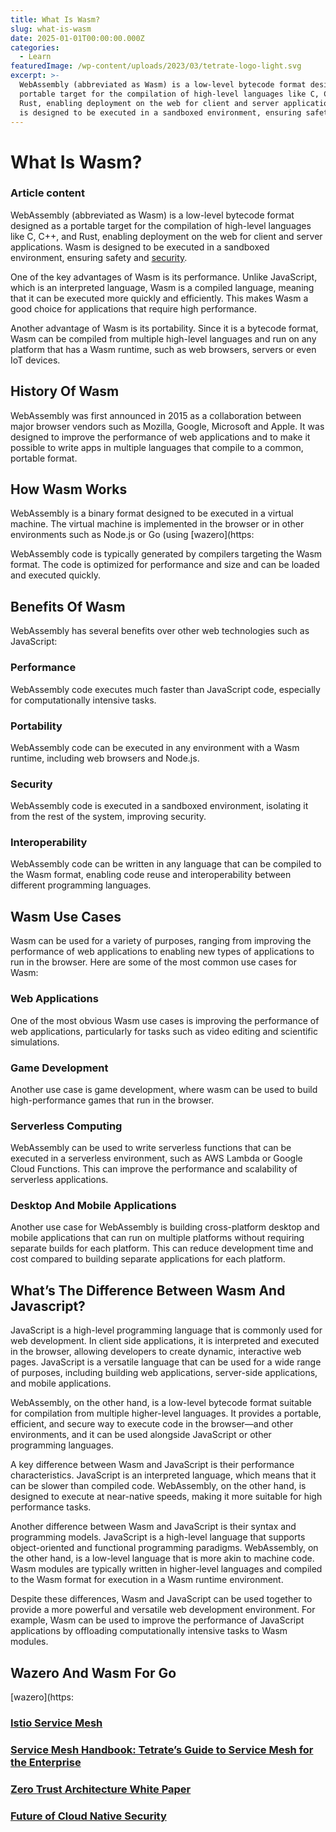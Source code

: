 ```yaml
---
title: What Is Wasm?
slug: what-is-wasm
date: 2025-01-01T00:00:00.000Z
categories:
  - Learn
featuredImage: /wp-content/uploads/2023/03/tetrate-logo-light.svg
excerpt: >-
  WebAssembly (abbreviated as Wasm) is a low-level bytecode format designed as a
  portable target for the compilation of high-level languages like C, C++, and
  Rust, enabling deployment on the web for client and server applications. Wasm
  is designed to be executed in a sandboxed environment, ensuring safety and.
---
```


# What Is Wasm?

### Article content

WebAssembly (abbreviated as Wasm) is a low-level bytecode format designed as a portable target for the compilation of high-level languages like C, C++, and Rust, enabling deployment on the web for client and server applications. Wasm is designed to be executed in a sandboxed environment, ensuring safety and [security](/faq/why-is-application-security-important/).

One of the key advantages of Wasm is its performance. Unlike JavaScript, which is an interpreted language, Wasm is a compiled language, meaning that it can be executed more quickly and efficiently. This makes Wasm a good choice for applications that require high performance.

Another advantage of Wasm is its portability. Since it is a bytecode format, Wasm can be compiled from multiple high-level languages and run on any platform that has a Wasm runtime, such as web browsers, servers or even IoT devices.

## History Of Wasm

WebAssembly was first announced in 2015 as a collaboration between major browser vendors such as Mozilla, Google, Microsoft and Apple. It was designed to improve the performance of web applications and to make it possible to write apps in multiple languages that compile to a common, portable format.

## How Wasm Works

WebAssembly is a binary format designed to be executed in a virtual machine. The virtual machine is implemented in the browser or in other environments such as Node.js or Go (using [wazero](https:

WebAssembly code is typically generated by compilers targeting the Wasm format. The code is optimized for performance and size and can be loaded and executed quickly.

## Benefits Of Wasm

WebAssembly has several benefits over other web technologies such as JavaScript:

### Performance

WebAssembly code executes much faster than JavaScript code, especially for computationally intensive tasks.

### Portability

WebAssembly code can be executed in any environment with a Wasm runtime, including web browsers and Node.js.

### Security

WebAssembly code is executed in a sandboxed environment, isolating it from the rest of the system, improving security.

### Interoperability

WebAssembly code can be written in any language that can be compiled to the Wasm format, enabling code reuse and interoperability between different programming languages.

## Wasm Use Cases

Wasm can be used for a variety of purposes, ranging from improving the performance of web applications to enabling new types of applications to run in the browser. Here are some of the most common use cases for Wasm:

### Web Applications

One of the most obvious Wasm use cases is improving the performance of web applications, particularly for tasks such as video editing and scientific simulations.

### Game Development

Another use case is game development, where wasm can be used to build high-performance games that run in the browser.

### Serverless Computing 

WebAssembly can be used to write serverless functions that can be executed in a serverless environment, such as AWS Lambda or Google Cloud Functions. This can improve the performance and scalability of serverless applications.

### Desktop And Mobile Applications

Another use case for WebAssembly is building cross-platform desktop and mobile applications that can run on multiple platforms without requiring separate builds for each platform. This can reduce development time and cost compared to building separate applications for each platform.

## What’s The Difference Between Wasm And Javascript?

JavaScript is a high-level programming language that is commonly used for web development. In client side applications, it is interpreted and executed in the browser, allowing developers to create dynamic, interactive web pages. JavaScript is a versatile language that can be used for a wide range of purposes, including building web applications, server-side applications, and mobile applications.

WebAssembly, on the other hand, is a low-level bytecode format suitable for compilation from multiple higher-level languages. It provides a portable, efficient, and secure way to execute code in the browser—and other environments, and it can be used alongside JavaScript or other programming languages.

A key difference between Wasm and JavaScript is their performance characteristics. JavaScript is an interpreted language, which means that it can be slower than compiled code. WebAssembly, on the other hand, is designed to execute at near-native speeds, making it more suitable for high performance tasks.

Another difference between Wasm and JavaScript is their syntax and programming models. JavaScript is a high-level language that supports object-oriented and functional programming paradigms. WebAssembly, on the other hand, is a low-level language that is more akin to machine code. Wasm modules are typically written in higher-level languages and compiled to the Wasm format for execution in a Wasm runtime environment.

Despite these differences, Wasm and JavaScript can be used together to provide a more powerful and versatile web development environment. For example, Wasm can be used to improve the performance of JavaScript applications by offloading computationally intensive tasks to Wasm modules.

## Wazero And Wasm For Go

[wazero](https:

### [Istio Service Mesh](/learn/istio-service-mesh/)

### [Service Mesh Handbook: Tetrate’s Guide to Service Mesh for the Enterprise](/resource/service-mesh-handbook/)

### [Zero Trust Architecture White Paper](/resource/zero-trust-architecture-white-paper/)

### [Future of Cloud Native Security](/resource/future-of-cloud-native-security/)
